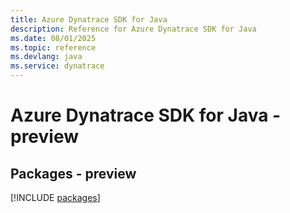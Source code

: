 ```yaml
---
title: Azure Dynatrace SDK for Java
description: Reference for Azure Dynatrace SDK for Java
ms.date: 08/01/2025
ms.topic: reference
ms.devlang: java
ms.service: dynatrace
---
```

# Azure Dynatrace SDK for Java - preview
## Packages - preview
[!INCLUDE [packages](dynatrace-index.md)]